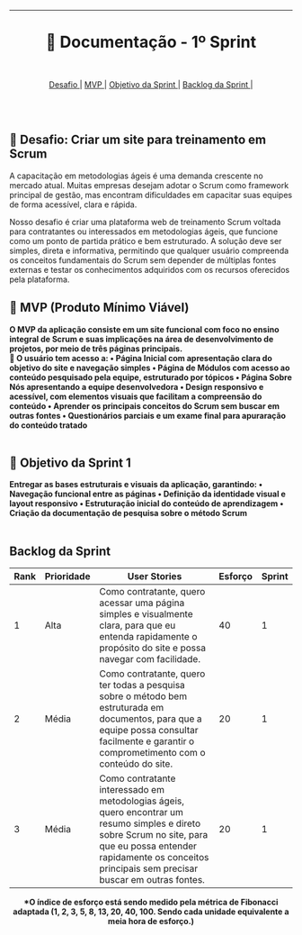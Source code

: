 
<hr>
<h1 align="center"> 📎 Documentação - 1º Sprint </h1>
<br>
<p align = "center">
  <a href = "#desafio"> Desafio </a>  |
  <a href = "#mvp"> MVP </a>  |
  <a href = "#objetivo"> Objetivo da Sprint </a>  |
  <a href = "#backlog"> Backlog da Sprint </a>  | 
</p>
<br>
<br>

## 🏁 Desafio: Criar um site para treinamento em Scrum
<a id="desafio"></a>

A capacitação em metodologias ágeis é uma demanda crescente no mercado atual. Muitas empresas desejam adotar o Scrum como framework principal de gestão, mas encontram dificuldades em capacitar suas equipes de forma acessível, clara e rápida.

Nosso desafio é criar uma plataforma web de treinamento Scrum voltada para contratantes ou interessados em metodologias ágeis, que funcione como um ponto de partida prático e bem estruturado. A solução deve ser simples, direta e informativa, permitindo que qualquer usuário compreenda os conceitos fundamentais do Scrum sem depender de múltiplas fontes externas e testar os conhecimentos adquiridos com os recursos oferecidos pela plataforma.
<br>


## 🫧 MVP (Produto Mínimo Viável)
<a id="mvp"></a>
<div>
<b>O MVP da aplicação consiste em um site funcional com foco no ensino integral de Scrum e suas implicações na área de desenvolvimento de projetos, por meio de três páginas principais.
  <br>
🧱 O usuário tem acesso a:
• Página Inicial com apresentação clara do objetivo do site e navegação simples
• Página de Módulos com acesso ao conteúdo pesquisado pela equipe, estruturado por tópicos
• Página Sobre Nós apresentando a equipe desenvolvedora
• Design responsivo e acessível, com elementos visuais que facilitam a compreensão do conteúdo
• Aprender os principais conceitos do Scrum sem buscar em outras fontes
• Questionários parciais e um exame final para apuraração do conteúdo tratado
</div>
  
<br>


## 🎯 Objetivo da Sprint 1
<a id="objetivo"></a>
<div>
Entregar as bases estruturais e visuais da aplicação, garantindo:
• Navegação funcional entre as páginas
• Definição da identidade visual e layout responsivo
• Estruturação inicial do conteúdo de aprendizagem
• Criação da documentação de pesquisa sobre o método Scrum
</div>
<br>

## Backlog da Sprint
<a id="backlog"></a>

<div align="center">

| Rank | Prioridade | User Stories                                                                                                                                                                                                             | Esforço | Sprint |
| ---- | ---------- | ------------------------------------------------------------------------------------------------------------------------------------------------------------------------------------------------------------------------ | ------- | ------ |
| 1    | Alta       | Como contratante, quero acessar uma página simples e visualmente clara, para que eu entenda rapidamente o propósito do site e possa navegar com facilidade.                                                              | 40      | 1      |
| 2    | Média      | Como contratante, quero ter todas a pesquisa sobre o método bem estruturada em documentos, para que a equipe possa consultar facilmente e garantir o comprometimento com o conteúdo do site.                             | 20      | 1      |
| 3    | Média      | Como contratante interessado em metodologias ágeis, quero encontrar um resumo simples e direto sobre Scrum no site, para que eu possa entender rapidamente os conceitos principais sem precisar buscar em outras fontes. | 20      | 1      |


*O índice de esforço está sendo medido pela métrica de Fibonacci adaptada (1, 2, 3, 5, 8, 13, 20, 40, 100. Sendo cada unidade equivalente a meia hora de esforço.)
</div>
<br>

